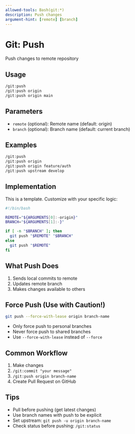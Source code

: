 ```yaml
---
allowed-tools: Bash(git:*)
description: Push changes
argument-hint: [remote] [branch]
---
```


# Git: Push

Push changes to remote repository

## Usage

```bash
/git:push
/git:push origin
/git:push origin main
```

## Parameters

- `remote` (optional): Remote name (default: origin)
- `branch` (optional): Branch name (default: current branch)

## Examples

```bash
/git:push
/git:push origin
/git:push origin feature/auth
/git:push upstream develop
```

## Implementation

This is a template. Customize with your specific logic:

```bash
#!/bin/bash

REMOTE="${ARGUMENTS[0]:-origin}"
BRANCH="${ARGUMENTS[1]:-}"

if [ -n "$BRANCH" ]; then
  git push "$REMOTE" "$BRANCH"
else
  git push "$REMOTE"
fi
```

## What Push Does

1. Sends local commits to remote
2. Updates remote branch
3. Makes changes available to others

## Force Push (Use with Caution!)

```bash
git push --force-with-lease origin branch-name
```

- Only force push to personal branches
- Never force push to shared branches
- Use `--force-with-lease` instead of `--force`

## Common Workflow

1. Make changes
2. `/git:commit "your message"`
3. `/git:push origin branch-name`
4. Create Pull Request on GitHub

## Tips

- Pull before pushing (get latest changes)
- Use branch names with push to be explicit
- Set upstream: `git push -u origin branch-name`
- Check status before pushing: `/git:status`

